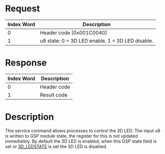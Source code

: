# Request

| Index Word | Description                                      |
|------------|--------------------------------------------------|
| 0          | Header code \[0x001C0040\]                       |
| 1          | u8 state: 0 = 3D LED enable, 1 = 3D LED disable. |

# Response

| Index Word | Description |
|------------|-------------|
| 0          | Header code |
| 1          | Result code |

# Description

This service command allows processes to control the 3D LED. The input
u8 is written to GSP module state, the register for this is not updated
immediately. By default the 3D LED is enabled, when this GSP state field
is set or [3D_LEDSTATE](Configuration_Memory "wikilink") is set the 3D
LED is disabled.
